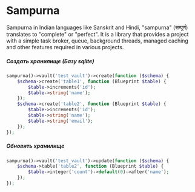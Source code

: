 # Sampurna

Sampurna in Indian languages like Sanskrit and Hindi, "sampurna" (सम्पूर्ण) translates to "complete" or "perfect". It is a library that provides a project with a simple task broker, queue, background threads, managed caching and other features required in various projects.

##### Создать хранилище (Базу sqlite)
```php
sampurna()->vault('test_vault')->create(function ($schema) {
    $schema->create('table1', function (Blueprint $table) {
        $table->increments('id');
        $table->string('name');
    });
    $schema->create('table2', function (Blueprint $table) {
        $table->increments('id');
        $table->string('name');
        $table->string('email');
    });
});
```

##### Обновить хранилище
```php
sampurna()->vault('test_vault')->update(function ($schema) {
    $schema->table('table2', function (Blueprint $table) {
        $table->integer('count')->default(0)->after('name');
    });
});
```